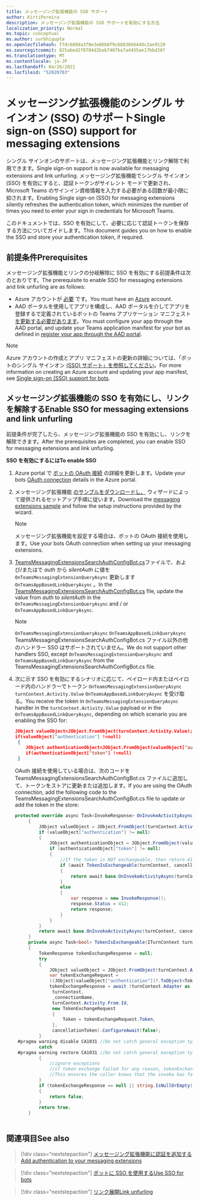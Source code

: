 ```yaml
---
title: メッセージング拡張機能の SSO サポート
author: KirtiPereira
description: メッセージング拡張機能の SSO サポートを有効にする方法
localization_priority: Normal
ms.topic: conceptual
ms.author: surbhigupta
ms.openlocfilehash: f7dc689da3f0e3e06b8f9c68836b6449c2ae9120
ms.sourcegitcommit: 825abed2f8784d2bab7407ba7a4455ae17bbd28f
ms.translationtype: MT
ms.contentlocale: ja-JP
ms.lasthandoff: 04/26/2021
ms.locfileid: "52020703"
---
```

# <a name="single-sign-on-sso-support-for-messaging-extensions"></a><span data-ttu-id="47f0e-103">メッセージング拡張機能のシングル サインオン (SSO) のサポート</span><span class="sxs-lookup"><span data-stu-id="47f0e-103">Single sign-on (SSO) support for messaging extensions</span></span>
 
<span data-ttu-id="47f0e-104">シングル サインオンのサポートは、メッセージング拡張機能とリンク解除で利用できます。</span><span class="sxs-lookup"><span data-stu-id="47f0e-104">Single sign-on support is now available for messaging extensions and link unfurling.</span></span> <span data-ttu-id="47f0e-105">メッセージング拡張機能でシングル サインオン (SSO) を有効にすると、認証トークンがサイレント モードで更新され、Microsoft Teams のサインイン資格情報を入力する必要がある回数が最小限に抑されます。</span><span class="sxs-lookup"><span data-stu-id="47f0e-105">Enabling Single sign-on (SSO) for messaging extensions silently refreshes the authentication token, which minimizes the number of times you need to enter your sign in credentials for Microsoft Teams.</span></span>

<span data-ttu-id="47f0e-106">このドキュメントでは、SSO を有効にして、必要に応じて認証トークンを保存する方法についてガイドします。</span><span class="sxs-lookup"><span data-stu-id="47f0e-106">This document guides you on how to enable the SSO and store your authentication token, if required.</span></span>

## <a name="prerequisites"></a><span data-ttu-id="47f0e-107">前提条件</span><span class="sxs-lookup"><span data-stu-id="47f0e-107">Prerequisites</span></span>

<span data-ttu-id="47f0e-108">メッセージング拡張機能とリンクの分岐解除に SSO を有効にする前提条件は次のとおりです。</span><span class="sxs-lookup"><span data-stu-id="47f0e-108">The prerequisite to enable SSO for messaging extensions and link unfurling are as follows:</span></span>
* <span data-ttu-id="47f0e-109">Azure アカウントが [必要](https://azure.microsoft.com/en-us/free/) です。</span><span class="sxs-lookup"><span data-stu-id="47f0e-109">You must have an [Azure](https://azure.microsoft.com/en-us/free/) account.</span></span>
* <span data-ttu-id="47f0e-110">AAD ポータルを使用してアプリを構成し、AAD ポータルを介してアプリを登録するで定義されているボットの Teams アプリケーション マニフェスト [を更新する必要があります](../../bots/how-to/authentication/auth-aad-sso-bots.md#register-your-app-through-the-aad-portal)。</span><span class="sxs-lookup"><span data-stu-id="47f0e-110">You must configure your app through the AAD portal, and update your Teams application manifest for your bot as defined in [register your app through the AAD portal](../../bots/how-to/authentication/auth-aad-sso-bots.md#register-your-app-through-the-aad-portal).</span></span>

> [!NOTE]
> <span data-ttu-id="47f0e-111">Azure アカウントの作成とアプリ マニフェストの更新の詳細については、「ボットのシングル サインオン [(SSO) サポート」を参照してください](../../bots/how-to/authentication/auth-aad-sso-bots.md)。</span><span class="sxs-lookup"><span data-stu-id="47f0e-111">For more information on creating an Azure account and updating your app manifest, see [Single sign-on (SSO) support for bots](../../bots/how-to/authentication/auth-aad-sso-bots.md).</span></span>

## <a name="enable-sso-for-messaging-extensions-and-link-unfurling"></a><span data-ttu-id="47f0e-112">メッセージング拡張機能の SSO を有効にし、リンクを解除する</span><span class="sxs-lookup"><span data-stu-id="47f0e-112">Enable SSO for messaging extensions and link unfurling</span></span>

<span data-ttu-id="47f0e-113">前提条件が完了したら、メッセージング拡張機能の SSO を有効にし、リンクを解除できます。</span><span class="sxs-lookup"><span data-stu-id="47f0e-113">After the prerequisites are completed, you can enable SSO for messaging extensions and link unfurling.</span></span>

<span data-ttu-id="47f0e-114">**SSO を有効にするには**</span><span class="sxs-lookup"><span data-stu-id="47f0e-114">**To enable SSO**</span></span>
1. <span data-ttu-id="47f0e-115">Azure portal で [ボットの OAuth 接続](../../bots/how-to/authentication/auth-aad-sso-bots.md#update-the-azure-portal-with-the-oauth-connection) の詳細を更新します。</span><span class="sxs-lookup"><span data-stu-id="47f0e-115">Update your bots [OAuth connection](../../bots/how-to/authentication/auth-aad-sso-bots.md#update-the-azure-portal-with-the-oauth-connection) details in the Azure portal.</span></span>
2. <span data-ttu-id="47f0e-116">メッセージング拡張機能 [のサンプルをダウンロードし、](https://github.com/microsoft/BotBuilder-Samples/tree/main/samples/csharp_dotnetcore/52.teams-messaging-extensions-search-auth-config) ウィザードによって提供されるセットアップ手順に従います。</span><span class="sxs-lookup"><span data-stu-id="47f0e-116">Download the [messaging extensions sample](https://github.com/microsoft/BotBuilder-Samples/tree/main/samples/csharp_dotnetcore/52.teams-messaging-extensions-search-auth-config) and follow the setup instructions provided by the wizard.</span></span>
   > [!NOTE]
   > <span data-ttu-id="47f0e-117">メッセージング拡張機能を設定する場合は、ボットの OAuth 接続を使用します。</span><span class="sxs-lookup"><span data-stu-id="47f0e-117">Use your bots OAuth connection when setting up your messaging extensions.</span></span>
3. <span data-ttu-id="47f0e-118">[TeamsMessagingExtensionsSearchAuthConfigBot.cs](https://github.com/microsoft/BotBuilder-Samples/tree/main/samples/csharp_dotnetcore/52.teams-messaging-extensions-search-auth-config/Bots/TeamsMessagingExtensionsSearchAuthConfigBot.cs)ファイルで、および/またはで *auth* から *silentAuth* に値を `OnTeamsMessagingExtensionQueryAsync` 更新します `OnTeamsAppBasedLinkQueryAsync` 。</span><span class="sxs-lookup"><span data-stu-id="47f0e-118">In the [TeamsMessagingExtensionsSearchAuthConfigBot.cs](https://github.com/microsoft/BotBuilder-Samples/tree/main/samples/csharp_dotnetcore/52.teams-messaging-extensions-search-auth-config/Bots/TeamsMessagingExtensionsSearchAuthConfigBot.cs) file, update the value from *auth* to *silentAuth* in the `OnTeamsMessagingExtensionQueryAsync` and / or `OnTeamsAppBasedLinkQueryAsync`.</span></span>  

    > [!NOTE]
    > <span data-ttu-id="47f0e-119">`OnTeamsMessagingExtensionQueryAsync` `OnTeamsAppBasedLinkQueryAsync` TeamsMessagingExtensionsSearchAuthConfigBot.cs ファイル以外の他のハンドラー SSO はサポートされていません。</span><span class="sxs-lookup"><span data-stu-id="47f0e-119">We do not support other handlers SSO, except `OnTeamsMessagingExtensionQueryAsync` and `OnTeamsAppBasedLinkQueryAsync` from the TeamsMessagingExtensionsSearchAuthConfigBot.cs file.</span></span>
   
4. <span data-ttu-id="47f0e-120">次に示す SSO を有効にするシナリオに応じて、ペイロード内またはペイロード内のハンドラーでトークン `OnTeamsMessagingExtensionQueryAsync` `turnContext.Activity.Value` `OnTeamsAppBasedLinkQueryAsync` を受け取る。</span><span class="sxs-lookup"><span data-stu-id="47f0e-120">You receive the token in `OnTeamsMessagingExtensionQueryAsync` handler in the `turnContext.Activity.Value` payload or in the `OnTeamsAppBasedLinkQueryAsync`, depending on which scenario you are enabling the SSO for:</span></span>

    ```json
    JObject valueObject=JObject.FromObject(turnContext.Activity.Value);
    if(valueObject["authentication"] !=null)
     {
        JObject authenticationObject=JObject.FromObject(valueObject["authentication"]);
        if(authenticationObject["token"] !=null)
     }
    
     ```
  
    <span data-ttu-id="47f0e-121">OAuth 接続を使用している場合は、次のコードを TeamsMessagingExtensionsSearchAuthConfigBot.cs ファイルに追加して、トークンをストアに更新または追加します。</span><span class="sxs-lookup"><span data-stu-id="47f0e-121">If you are using the OAuth connection, add the following code to the TeamsMessagingExtensionsSearchAuthConfigBot.cs file to update or add the token in the store:</span></span>
    
   ```C#
   protected override async Task<InvokeResponse> OnInvokeActivityAsync(ITurnContext<IInvokeActivity> turnContext, CancellationToken cancellationToken)
        {
            JObject valueObject = JObject.FromObject(turnContext.Activity.Value);
            if (valueObject["authentication"] != null)
            {
                JObject authenticationObject = JObject.FromObject(valueObject["authentication"]);
                if (authenticationObject["token"] != null)
                {
                    //If the token is NOT exchangeable, then return 412 to require user consent
                    if (await TokenIsExchangeable(turnContext, cancellationToken))
                    {
                        return await base.OnInvokeActivityAsync(turnContext, cancellationToken).ConfigureAwait(false);
                    }
                    else
                    {
                        var response = new InvokeResponse();
                        response.Status = 412;
                        return response;
                    }
                }
            }
            return await base.OnInvokeActivityAsync(turnContext, cancellationToken).ConfigureAwait(false);
        }
        private async Task<bool> TokenIsExchangeable(ITurnContext turnContext, CancellationToken cancellationToken)
        {
            TokenResponse tokenExchangeResponse = null;
            try
            {
                JObject valueObject = JObject.FromObject(turnContext.Activity.Value);
                var tokenExchangeRequest =
                ((JObject)valueObject["authentication"])?.ToObject<TokenExchangeInvokeRequest>();
                tokenExchangeResponse = await (turnContext.Adapter as IExtendedUserTokenProvider).ExchangeTokenAsync(
                 turnContext,
                 _connectionName,
                 turnContext.Activity.From.Id,
                 new TokenExchangeRequest
                 {
                     Token = tokenExchangeRequest.Token,
                 },
                 cancellationToken).ConfigureAwait(false);
            }
    #pragma warning disable CA1031 //Do not catch general exception types (ignoring, see comment below)
            catch
    #pragma warning restore CA1031 //Do not catch general exception types
            {
                //ignore exceptions
                //if token exchange failed for any reason, tokenExchangeResponse above remains null, and a failure invoke response is sent to the caller.
                //This ensures the caller knows that the invoke has failed.
            }
            if (tokenExchangeResponse == null || string.IsNullOrEmpty(tokenExchangeResponse.Token))
            {
                return false;
            }
            return true;
        }
    
    ```    

## <a name="see-also"></a><span data-ttu-id="47f0e-122">関連項目</span><span class="sxs-lookup"><span data-stu-id="47f0e-122">See also</span></span>

> [!div class="nextstepaction"]
> [<span data-ttu-id="47f0e-123">メッセージング拡張機能に認証を追加する</span><span class="sxs-lookup"><span data-stu-id="47f0e-123">Add authentication to your messaging extensions</span></span>](add-authentication.md)

> [!div class="nextstepaction"]
> [<span data-ttu-id="47f0e-124">ボットに SSO を使用する</span><span class="sxs-lookup"><span data-stu-id="47f0e-124">Use SSO for bots</span></span>](../../bots/how-to/authentication/auth-aad-sso-bots.md)

> [!div class="nextstepaction"]
> [<span data-ttu-id="47f0e-125">リンク展開</span><span class="sxs-lookup"><span data-stu-id="47f0e-125">Link unfurling</span></span>](link-unfurling.md)

